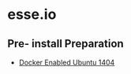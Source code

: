 # esse.io

## Pre- install Preparation
  * [Docker Enabled Ubuntu 1404](markdown/DockerEnabledUbuntu.markdown)
